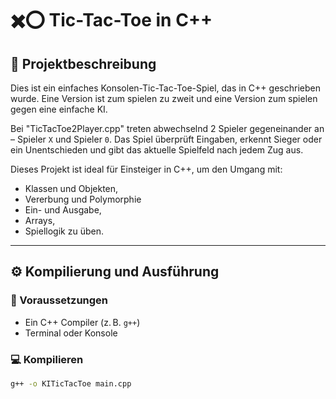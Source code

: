 # ✖️⭕ Tic-Tac-Toe in C++

## 📌 Projektbeschreibung

Dies ist ein einfaches Konsolen-Tic-Tac-Toe-Spiel, das in C++ geschrieben wurde. Eine Version ist zum spielen zu zweit und eine Version zum spielen gegen eine einfache KI.

Bei "TicTacToe2Player.cpp" treten abwechselnd 2 Spieler gegeneinander an – Spieler `X` und Spieler `0`.
Das Spiel überprüft Eingaben, erkennt Sieger oder ein Unentschieden und gibt das aktuelle Spielfeld nach jedem Zug aus.

Dieses Projekt ist ideal für Einsteiger in C++, um den Umgang mit:
- Klassen und Objekten,
- Vererbung und Polymorphie
- Ein- und Ausgabe,
- Arrays,
- Spiellogik
zu üben.

---

## ⚙️ Kompilierung und Ausführung

### 🔧 Voraussetzungen

- Ein C++ Compiler (z. B. `g++`)
- Terminal oder Konsole

### 💻 Kompilieren

```bash
g++ -o KITicTacToe main.cpp


